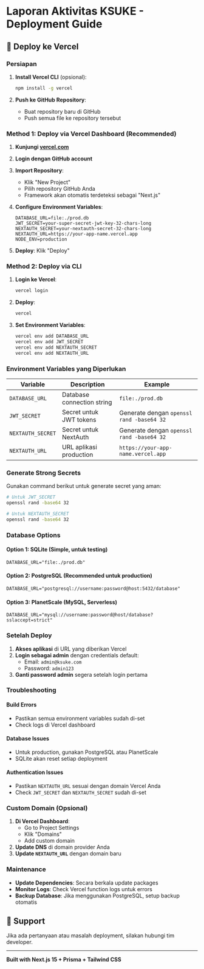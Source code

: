# Laporan Aktivitas KSUKE - Deployment Guide

## 🚀 Deploy ke Vercel

### Persiapan

1. **Install Vercel CLI** (opsional):
   ```bash
   npm install -g vercel
   ```

2. **Push ke GitHub Repository**:
   - Buat repository baru di GitHub
   - Push semua file ke repository tersebut

### Method 1: Deploy via Vercel Dashboard (Recommended)

1. **Kunjungi [vercel.com](https://vercel.com)**
2. **Login dengan GitHub account**
3. **Import Repository**:
   - Klik "New Project"
   - Pilih repository GitHub Anda
   - Framework akan otomatis terdeteksi sebagai "Next.js"

4. **Configure Environment Variables**:
   ```
   DATABASE_URL=file:./prod.db
   JWT_SECRET=your-super-secret-jwt-key-32-chars-long
   NEXTAUTH_SECRET=your-nextauth-secret-32-chars-long
   NEXTAUTH_URL=https://your-app-name.vercel.app
   NODE_ENV=production
   ```

5. **Deploy**: Klik "Deploy"

### Method 2: Deploy via CLI

1. **Login ke Vercel**:
   ```bash
   vercel login
   ```

2. **Deploy**:
   ```bash
   vercel
   ```

3. **Set Environment Variables**:
   ```bash
   vercel env add DATABASE_URL
   vercel env add JWT_SECRET
   vercel env add NEXTAUTH_SECRET
   vercel env add NEXTAUTH_URL
   ```

### Environment Variables yang Diperlukan

| Variable | Description | Example |
|----------|-------------|---------|
| `DATABASE_URL` | Database connection string | `file:./prod.db` |
| `JWT_SECRET` | Secret untuk JWT tokens | Generate dengan `openssl rand -base64 32` |
| `NEXTAUTH_SECRET` | Secret untuk NextAuth | Generate dengan `openssl rand -base64 32` |
| `NEXTAUTH_URL` | URL aplikasi production | `https://your-app-name.vercel.app` |

### Generate Strong Secrets

Gunakan command berikut untuk generate secret yang aman:

```bash
# Untuk JWT_SECRET
openssl rand -base64 32

# Untuk NEXTAUTH_SECRET  
openssl rand -base64 32
```

### Database Options

#### Option 1: SQLite (Simple, untuk testing)
```
DATABASE_URL="file:./prod.db"
```

#### Option 2: PostgreSQL (Recommended untuk production)
```
DATABASE_URL="postgresql://username:password@host:5432/database"
```

#### Option 3: PlanetScale (MySQL, Serverless)
```
DATABASE_URL="mysql://username:password@host/database?sslaccept=strict"
```

### Setelah Deploy

1. **Akses aplikasi** di URL yang diberikan Vercel
2. **Login sebagai admin** dengan credentials default:
   - Email: `admin@ksuke.com`
   - Password: `admin123`
3. **Ganti password admin** segera setelah login pertama

### Troubleshooting

#### Build Errors
- Pastikan semua environment variables sudah di-set
- Check logs di Vercel dashboard

#### Database Issues
- Untuk production, gunakan PostgreSQL atau PlanetScale
- SQLite akan reset setiap deployment

#### Authentication Issues
- Pastikan `NEXTAUTH_URL` sesuai dengan domain Vercel Anda
- Check `JWT_SECRET` dan `NEXTAUTH_SECRET` sudah di-set

### Custom Domain (Opsional)

1. **Di Vercel Dashboard**:
   - Go to Project Settings
   - Klik "Domains"
   - Add custom domain
2. **Update DNS** di domain provider Anda
3. **Update `NEXTAUTH_URL`** dengan domain baru

### Maintenance

- **Update Dependencies**: Secara berkala update packages
- **Monitor Logs**: Check Vercel function logs untuk errors
- **Backup Database**: Jika menggunakan PostgreSQL, setup backup otomatis

## 📧 Support

Jika ada pertanyaan atau masalah deployment, silakan hubungi tim developer.

---

**Built with Next.js 15 + Prisma + Tailwind CSS**
